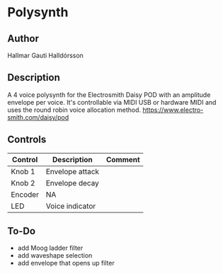 # Polysynth

## Author

Hallmar Gauti Halldórsson



## Description
A 4 voice polysynth for the Electrosmith Daisy POD with an amplitude envelope per voice. It's controllable via MIDI USB or hardware MIDI and uses the round robin voice allocation method.
https://www.electro-smith.com/daisy/pod

## Controls
| Control | Description | Comment |
| --- | --- | --- |
| Knob 1 | Envelope attack | |
| Knob 2 | Envelope decay | |
| Encoder | NA | |
| LED | Voice indicator | |

## To-Do
* add Moog ladder filter
* add waveshape selection
* add envelope that opens up filter
  




